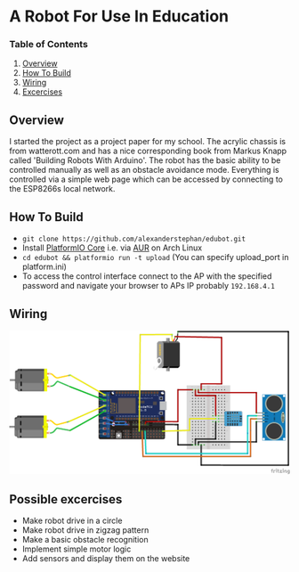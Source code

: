 # A Robot For Use In Education

### Table of Contents
1. [Overview](#Overview)
2. [How To Build](#how-to-build)
3. [Wiring](#Wiring)
4. [Excercises](#possible-excercises)

## Overview
I started the project as a project paper for my school. The acrylic chassis is from watterott.com and has a nice corresponding book from Markus Knapp called 'Building Robots With Arduino'. 
The robot has the basic ability to be controlled manually as well as an obstacle avoidance mode. Everything is controlled via a simple web page which can be accessed by connecting to the ESP8266s local network. 

## How To Build

- `git clone https://github.com/alexanderstephan/edubot.git`
- Install [PlatformIO Core](https://docs.platformio.org/en/latest/core.html) i.e. via [AUR](https://aur.archlinux.org/packages/platformio-git/) on Arch Linux
- `cd edubot && platformio run -t upload` (You can specify upload_port in platform.ini)
- To access the control interface connect to the AP with the specified password and navigate your browser to APs IP probably `192.168.4.1`

## Wiring
![Schematic](https://raw.githubusercontent.com/alexanderstephan/edubot/master/edubot_wiring.png)

## Possible excercises
- Make robot drive in a circle
- Make robot drive in zigzag pattern
- Make a basic obstacle recognition
- Implement simple motor logic
- Add sensors and display them on the website
